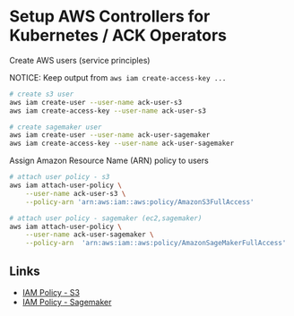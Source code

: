 # Setup AWS Controllers for Kubernetes / ACK Operators

Create AWS users (service principles)

NOTICE: Keep output from `aws iam create-access-key ...`

```sh
# create s3 user
aws iam create-user --user-name ack-user-s3
aws iam create-access-key --user-name ack-user-s3
```

```sh
# create sagemaker user
aws iam create-user --user-name ack-user-sagemaker
aws iam create-access-key --user-name ack-user-sagemaker
```

Assign Amazon Resource Name (ARN) policy to users

```sh
# attach user policy - s3
aws iam attach-user-policy \
    --user-name ack-user-s3 \
    --policy-arn 'arn:aws:iam::aws:policy/AmazonS3FullAccess'
```

```sh
# attach user policy - sagemaker (ec2,sagemaker)
aws iam attach-user-policy \
    --user-name ack-user-sagemaker \
    --policy-arn  'arn:aws:iam::aws:policy/AmazonSageMakerFullAccess'
```

## Links

- [IAM Policy - S3](https://github.com/aws-controllers-k8s/s3-controller/blob/main/config/iam/recommended-policy-arn)
- [IAM Policy - Sagemaker](https://github.com/aws-controllers-k8s/sagemaker-controller/blob/main/config/iam/recommended-policy-arn)
